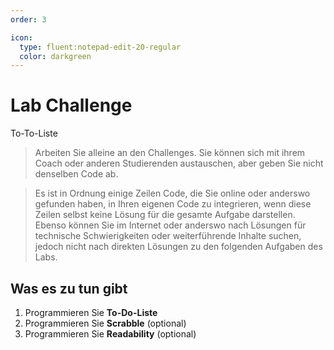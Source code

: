 ```yaml
---
order: 3

icon:
  type: fluent:notepad-edit-20-regular
  color: darkgreen
---
```


# Lab Challenge

To-To-Liste

> Arbeiten Sie alleine an den Challenges. Sie können sich mit ihrem Coach oder anderen Studierenden austauschen, aber geben Sie nicht denselben Code ab. 

> Es ist in Ordnung einige Zeilen Code, die Sie online oder anderswo gefunden haben, in Ihren eigenen Code zu integrieren, wenn diese Zeilen selbst keine Lösung für die gesamte Aufgabe darstellen. Ebenso können Sie im Internet oder anderswo nach Lösungen für technische Schwierigkeiten oder weiterführende Inhalte suchen, jedoch nicht nach direkten Lösungen zu den folgenden Aufgaben des Labs.

## Was es zu tun gibt 

1. Programmieren Sie **To-Do-Liste**
2. Programmieren Sie **Scrabble** (optional)
3. Programmieren Sie **Readability** (optional)



